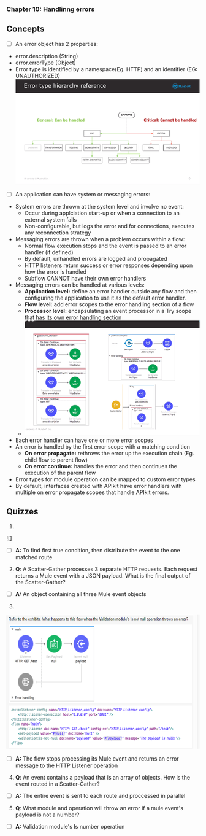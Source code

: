 ### Chapter 10: Handlinng errors
## Concepts
- [ ] An error object has 2 properties:
* error.description (String)
* error.errorType (Object)
* Error type is identified by a namespace(Eg. HTTP) and an identifier (EG: UNAUTHORIZED) 
![](https://github.com/kraynguyen1/LearningMulesoft/blob/main/Week4/Errortype.png)
- [ ] An application can have system or messaging errors:
* System errors are thrown at the system level and involve no event:
  * Occur during applciation start-up or when a connection to an external system fails
  * Non-configurable, but logs the error and for connections, executes any reconnection strategy
* Messaging errors are thrown when a problem occurs within a flow:
  * Normal flow execution stops and the event is passed to an error handler (if defined)
  * By default, unhandled errors are logged and propagated
  * HTTP listeners return success or error responses depending upon how the error is handled
  * Subflow CANNOT have their own error handlers
* Messaging errors can be handled at various levels:
  * **Application level:** define an error handler outside any flow and then configuring the application to use it as the default error handler.
  * **Flow level:** add error scopes to the error handling section of a flow
  * **Processor level:** encapsulating an event processor in a Try scope that has its own error handling section
  * ![](https://github.com/kraynguyen1/LearningMulesoft/blob/main/Week4/errorlevel.png)
* Each error handler can have one or more error scopes
* An error is handled by the first error scope with a matching condition
  * **On error propagate:** rethrows the error up the execution chain (Eg. child flow to parent flow)
  * **On error continue:** handles the error and then continues the execution of the parent flow 
* Error types for module operation can be mapped to custom error types
* By default, interfaces created with APIkit have error handlers with multiple on error propagate scopes that handle APIkit errors. 
## Quizzes
1.
![]
- [ ] **A:** To find first true condition, then distribute the event to the one matched route
2. **Q**: A Scatter-Gather processes 3 separate HTTP requests. Each request returns a Mule event with a JSON payload. What is the final output of the Scatter-Gather?
- [ ] **A:** An object containing all three Mule event objects
3. 
![](https://github.com/kraynguyen1/LearningMulesoft/blob/main/Week4/Screenshot%202021-07-16%20160748.png)
- [ ] **A:** The flow stops processing its Mule event and returns an error message to the HTTP Listener operation
4. **Q**: An event contains a payload that is an array of objects. How is the event routed in a Scatter-Gather?
- [ ] **A:** The entire event is sent to each route and proccessed in parallel
5. **Q**: What module and operation will throw an error if a mule event's payload is not a number?
- [ ] **A:** Validation module's Is number operation








